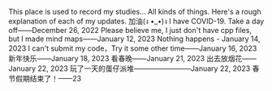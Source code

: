 This place is used to record my studies...
All kinds of things. Here's a rough explanation of each of my updates.
加油(ง •_•)ง
I have COVID-19. Take a day off——December 26, 2022
Please believe me, I just don't have cpp files, but I made mind maps——January 12, 2023
Nothing happens - January 14, 2023
I can't submit my code，Try it some other time——January 16, 2023
新年快乐——January 18, 2023
看春晚——January 21, 2023
出去放烟花——January 22, 2023
玩了一天的蛋仔派堆————————January 22, 2023
春节假期结束了！——23
